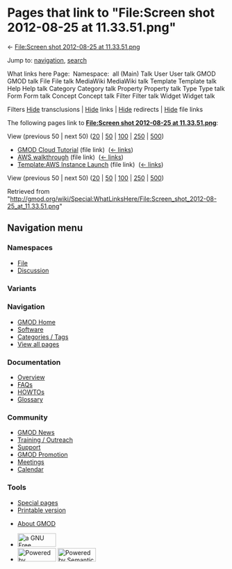 <div id="mw-page-base" class="noprint">

</div>

<div id="mw-head-base" class="noprint">

</div>

<div id="content" class="mw-body" role="main">

<span id="top"></span>

<div id="mw-js-message" style="display:none;">

</div>



# <span dir="auto">Pages that link to "File:Screen shot 2012-08-25 at 11.33.51.png"</span>

<div id="bodyContent">

<div id="contentSub">

← [File:Screen shot 2012-08-25 at
11.33.51.png](/wiki/File:Screen_shot_2012-08-25_at_11.33.51.png "File:Screen shot 2012-08-25 at 11.33.51.png")

</div>

<div id="jump-to-nav" class="mw-jump">

Jump to: [navigation](#mw-navigation), [search](#p-search)

</div>

<div id="mw-content-text">

What links here Page:  Namespace:  all (Main) Talk User User talk GMOD
GMOD talk File File talk MediaWiki MediaWiki talk Template Template talk
Help Help talk Category Category talk Property Property talk Type Type
talk Form Form talk Concept Concept talk Filter Filter talk Widget
Widget talk

Filters
[Hide](/mediawiki/index.php?title=Special:WhatLinksHere/File:Screen_shot_2012-08-25_at_11.33.51.png&hidetrans=1 "Special:WhatLinksHere/File:Screen shot 2012-08-25 at 11.33.51.png")
transclusions \|
[Hide](/mediawiki/index.php?title=Special:WhatLinksHere/File:Screen_shot_2012-08-25_at_11.33.51.png&hidelinks=1 "Special:WhatLinksHere/File:Screen shot 2012-08-25 at 11.33.51.png")
links \|
[Hide](/mediawiki/index.php?title=Special:WhatLinksHere/File:Screen_shot_2012-08-25_at_11.33.51.png&hideredirs=1 "Special:WhatLinksHere/File:Screen shot 2012-08-25 at 11.33.51.png")
redirects \|
[Hide](/mediawiki/index.php?title=Special:WhatLinksHere/File:Screen_shot_2012-08-25_at_11.33.51.png&hideimages=1 "Special:WhatLinksHere/File:Screen shot 2012-08-25 at 11.33.51.png")
file links

The following pages link to **[File:Screen shot 2012-08-25 at
11.33.51.png](/wiki/File:Screen_shot_2012-08-25_at_11.33.51.png "File:Screen shot 2012-08-25 at 11.33.51.png")**:

View (previous 50 \| next 50)
([20](/mediawiki/index.php?title=Special:WhatLinksHere/File:Screen_shot_2012-08-25_at_11.33.51.png&limit=20 "Special:WhatLinksHere/File:Screen shot 2012-08-25 at 11.33.51.png")
\|
[50](/mediawiki/index.php?title=Special:WhatLinksHere/File:Screen_shot_2012-08-25_at_11.33.51.png&limit=50 "Special:WhatLinksHere/File:Screen shot 2012-08-25 at 11.33.51.png")
\|
[100](/mediawiki/index.php?title=Special:WhatLinksHere/File:Screen_shot_2012-08-25_at_11.33.51.png&limit=100 "Special:WhatLinksHere/File:Screen shot 2012-08-25 at 11.33.51.png")
\|
[250](/mediawiki/index.php?title=Special:WhatLinksHere/File:Screen_shot_2012-08-25_at_11.33.51.png&limit=250 "Special:WhatLinksHere/File:Screen shot 2012-08-25 at 11.33.51.png")
\|
[500](/mediawiki/index.php?title=Special:WhatLinksHere/File:Screen_shot_2012-08-25_at_11.33.51.png&limit=500 "Special:WhatLinksHere/File:Screen shot 2012-08-25 at 11.33.51.png"))

- [GMOD Cloud Tutorial](/wiki/GMOD_Cloud_Tutorial "GMOD Cloud Tutorial")
  (file link) ‎ <span class="mw-whatlinkshere-tools">([←
  links](/mediawiki/index.php?title=Special:WhatLinksHere&target=GMOD+Cloud+Tutorial "Special:WhatLinksHere"))</span>
- [AWS walkthrough](/wiki/AWS_walkthrough "AWS walkthrough") (file link)
  ‎ <span class="mw-whatlinkshere-tools">([←
  links](/mediawiki/index.php?title=Special:WhatLinksHere&target=AWS+walkthrough "Special:WhatLinksHere"))</span>
- [Template:AWS Instance
  Launch](/wiki/Template:AWS_Instance_Launch "Template:AWS Instance Launch")
  (file link) ‎ <span class="mw-whatlinkshere-tools">([←
  links](/mediawiki/index.php?title=Special:WhatLinksHere&target=Template%3AAWS+Instance+Launch "Special:WhatLinksHere"))</span>

View (previous 50 \| next 50)
([20](/mediawiki/index.php?title=Special:WhatLinksHere/File:Screen_shot_2012-08-25_at_11.33.51.png&limit=20 "Special:WhatLinksHere/File:Screen shot 2012-08-25 at 11.33.51.png")
\|
[50](/mediawiki/index.php?title=Special:WhatLinksHere/File:Screen_shot_2012-08-25_at_11.33.51.png&limit=50 "Special:WhatLinksHere/File:Screen shot 2012-08-25 at 11.33.51.png")
\|
[100](/mediawiki/index.php?title=Special:WhatLinksHere/File:Screen_shot_2012-08-25_at_11.33.51.png&limit=100 "Special:WhatLinksHere/File:Screen shot 2012-08-25 at 11.33.51.png")
\|
[250](/mediawiki/index.php?title=Special:WhatLinksHere/File:Screen_shot_2012-08-25_at_11.33.51.png&limit=250 "Special:WhatLinksHere/File:Screen shot 2012-08-25 at 11.33.51.png")
\|
[500](/mediawiki/index.php?title=Special:WhatLinksHere/File:Screen_shot_2012-08-25_at_11.33.51.png&limit=500 "Special:WhatLinksHere/File:Screen shot 2012-08-25 at 11.33.51.png"))

</div>

<div class="printfooter">

Retrieved from
"<http://gmod.org/wiki/Special:WhatLinksHere/File:Screen_shot_2012-08-25_at_11.33.51.png>"

</div>

<div id="catlinks" class="catlinks catlinks-allhidden">

</div>

<div class="visualClear">

</div>

</div>

</div>

<div id="mw-navigation">

## Navigation menu

<div id="mw-head">



<div id="left-navigation">

<div id="p-namespaces" class="vectorTabs" role="navigation"
aria-labelledby="p-namespaces-label">

### Namespaces

- <span id="ca-nstab-image"><a href="/wiki/File:Screen_shot_2012-08-25_at_11.33.51.png"
  accesskey="c" title="View the file page [c]">File</a></span>
- <span id="ca-talk"><a
  href="/mediawiki/index.php?title=File_talk:Screen_shot_2012-08-25_at_11.33.51.png&amp;action=edit&amp;redlink=1"
  accesskey="t"
  title="Discussion about the content page [t]">Discussion</a></span>

</div>

<div id="p-variants" class="vectorMenu emptyPortlet" role="navigation"
aria-labelledby="p-variants-label">

### 

### Variants[](#)

<div class="menu">

</div>

</div>

</div>

<div id="right-navigation">





</div>



</div>

</div>

</div>

<div id="mw-panel">

<div id="p-logo" role="banner">

<a href="/wiki/Main_Page"
style="background-image: url(http://gmod.org/images/GMOD-cogs.png);"
title="Visit the main page"></a>

</div>

<div id="p-Navigation" class="portal" role="navigation"
aria-labelledby="p-Navigation-label">

### Navigation

<div class="body">

- <span id="n-GMOD-Home">[GMOD Home](/wiki/Main_Page)</span>
- <span id="n-Software">[Software](/wiki/GMOD_Components)</span>
- <span id="n-Categories-.2F-Tags">[Categories /
  Tags](/wiki/Categories)</span>
- <span id="n-View-all-pages">[View all
  pages](/wiki/Special:AllPages)</span>

</div>

</div>

<div id="p-Documentation" class="portal" role="navigation"
aria-labelledby="p-Documentation-label">

### Documentation

<div class="body">

- <span id="n-Overview">[Overview](/wiki/Overview)</span>
- <span id="n-FAQs">[FAQs](/wiki/Category:FAQ)</span>
- <span id="n-HOWTOs">[HOWTOs](/wiki/Category:HOWTO)</span>
- <span id="n-Glossary">[Glossary](/wiki/Glossary)</span>

</div>

</div>

<div id="p-Community" class="portal" role="navigation"
aria-labelledby="p-Community-label">

### Community

<div class="body">

- <span id="n-GMOD-News">[GMOD News](/wiki/GMOD_News)</span>
- <span id="n-Training-.2F-Outreach">[Training /
  Outreach](/wiki/Training_and_Outreach)</span>
- <span id="n-Support">[Support](/wiki/Support)</span>
- <span id="n-GMOD-Promotion">[GMOD
  Promotion](/wiki/GMOD_Promotion)</span>
- <span id="n-Meetings">[Meetings](/wiki/Meetings)</span>
- <span id="n-Calendar">[Calendar](/wiki/Calendar)</span>

</div>

</div>

<div id="p-tb" class="portal" role="navigation"
aria-labelledby="p-tb-label">

### Tools

<div class="body">

- <span id="t-specialpages"><a href="/wiki/Special:SpecialPages" accesskey="q"
  title="A list of all special pages [q]">Special pages</a></span>
- <span id="t-print"><a
  href="/mediawiki/index.php?title=Special:WhatLinksHere/File:Screen_shot_2012-08-25_at_11.33.51.png&amp;printable=yes"
  rel="alternate" accesskey="p"
  title="Printable version of this page [p]">Printable version</a></span>

</div>

</div>

</div>

</div>

<div id="footer" role="contentinfo">

- <span id="footer-places-about">[About
  GMOD](/wiki/GMOD:About "GMOD:About")</span>

<!-- -->

- <span id="footer-copyrightico">[<img src="http://www.gnu.org/graphics/gfdl-logo-small.png" width="88"
  height="31" alt="a GNU Free Documentation License" />](http://www.gnu.org/licenses/fdl-1.3.html)</span>
- <span id="footer-poweredbyico">[<img src="/mediawiki/skins/common/images/poweredby_mediawiki_88x31.png"
  width="88" height="31" alt="Powered by MediaWiki" />](//www.mediawiki.org/)
  [<img
  src="/mediawiki/extensions/SemanticMediaWiki/includes/../resources/images/smw_button.png"
  width="88" height="31" alt="Powered by Semantic MediaWiki" />](https://www.semantic-mediawiki.org/wiki/Semantic_MediaWiki)</span>

<div style="clear:both">

</div>

</div>
